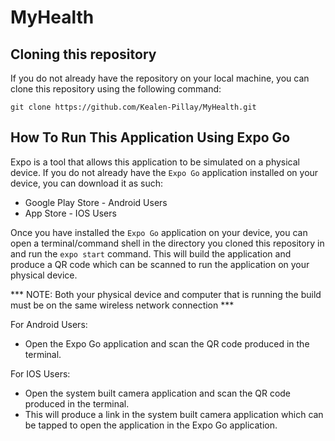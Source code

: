 # MyHealth

## Cloning this repository
If you do not already have the repository on your local machine, you can clone this repository using the following command:

```git clone https://github.com/Kealen-Pillay/MyHealth.git```

## How To Run This Application Using Expo Go
Expo is a tool that allows this application to be simulated on a physical device. 
If you do not already have the ```Expo Go``` application installed on your device, you can download it as such:
- Google Play Store - Android Users
- App Store - IOS Users

Once you have installed the ```Expo Go``` application on your device, you can open a terminal/command shell in the directory you cloned this repository in and run the ```expo start``` command.
This will build the application and produce a QR code which can be scanned to run the application on your physical device.

*** NOTE: Both your physical device and computer that is running the build must be on the same wireless network connection ***

For Android Users: 
- Open the Expo Go application and scan the QR code produced in the terminal.

For IOS Users:
- Open the system built camera application and scan the QR code produced in the terminal.
- This will produce a link in the system built camera application which can be tapped to open the application in the Expo Go application.
